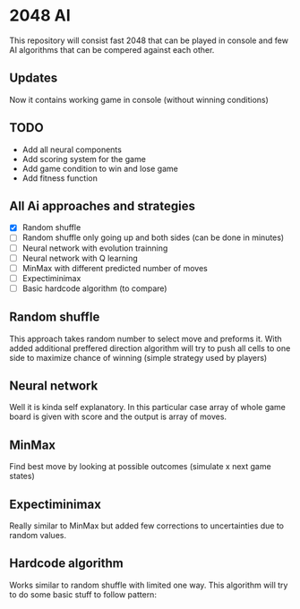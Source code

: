 # 2048 AI
This repository will consist fast 2048 that can be played in console and few AI algorithms that can be compered against each other.

## Updates

Now it contains working game in console (without winning conditions)

## TODO

- Add all neural components
- Add scoring system for the game
- Add game condition to win and lose game
- Add fitness function

## All Ai approaches and strategies

- [x] Random shuffle
- [ ] Random shuffle only going up and both sides (can be done in minutes)
- [ ] Neural network with evolution trainning
- [ ] Neural network with Q learning
- [ ] MinMax with different predicted number of moves
- [ ] Expectiminimax
- [ ] Basic hardcode algorithm (to compare)

## Random shuffle

This approach takes random number to select move and preforms it. With added additional preffered direction algorithm will try to push all cells to one side to maximize chance of winning (simple strategy used by players)

## Neural network

Well it is kinda self explanatory. In this particular case array of whole game board is given with score and the output is array of moves.

## MinMax

Find best move by looking at possible outcomes (simulate x next game states)

## Expectiminimax

Really similar to MinMax but added few corrections to uncertainties due to random values.

## Hardcode algorithm

Works similar to random shuffle with limited one way. This algorithm will try to do some basic stuff to follow pattern:
